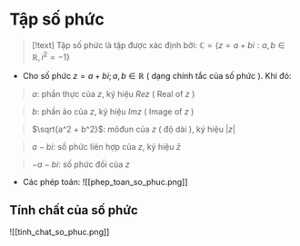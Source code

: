 # Tập số phức

>[!text]
>Tập số phức là tập được xác định bởi: $\mathbb C = \{z = a + bi : a, b\in \mathbb R, i^2 = -1\}$

- Cho số phức $z = a + bi; a, b\in \mathbb R$ ( dạng chính tắc của số phức ). Khi đó:
>$a$: phần thực của $z$, ký hiệu $Rez$ ( Real of $z$ )

>$b$: phần ảo của $z$, ký hiệu $Imz$ ( Image of $z$ )

>$\sqrt{a^2 + b^2}$: môđun của $z$ ( độ dài ), ký hiệu $|z|$

>$a - bi$: số phức liên hợp của $z$, ký hiệu $\bar z$

>$-a - bi$: số phức đối của $z$

- Các phép toán:
![[phep_toan_so_phuc.png]]

## Tính chất của số phức
![[tinh_chat_so_phuc.png]]


